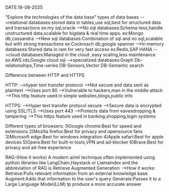 
  DATE:18-08-2025

"Explore the technologies of the data base"
 types of data bases
 -->relational databases:stored data in tables,use sql,best for structured data and transactions
   ex:my sql,oracle
 -->No sql databases:Schema-less,handle unstructured data,scalable for bigdata & real time apps.
   ex:Mongo db,cassandra 
 -->New sql databases:Combination of sql and no sql,scalable but with strong transactions
   ex:Cockroach db,google spanner
 -->In memory databases:Stored data in ram for very fast access
   ex:Redis,SAP HANA
 -->cloud databases:Managed in the cloud ,easy scaling,less maintenance
   ex:AWS rds,Google cloud sql 
 -->specialized databases:Graph Db-relationships,Time-series DB-Sensors,Vector DB-Semantic search


 Difference between HTTP and HTTPS
 
 HTTP:
 -->hyper text transfer protocol
 -->Not secure and data sent as plaintext 
 -->Uses port 80
 -->Vulnerable to hackers,man in the middle attack
 -->This http feature used in simple websites,blogs,public info

 HTTPS:
 -->Hyper text transfer protocol secure
 -->Secure data is encrypted  using SSL/TLS
 -->Uses port 443
 -->Protects data from eavesdropping & tampering
 -->This https feature used in banking,shopping,login systems 



 Different types of browsers:
 1)Google chrome:Best for speed and extensions
 2)Mozilla firefox:Best for privacy and opensource fans
 3)Microsoft edge:Best for windows integration
 4)Apple safari:Best for apple devices
 5)Opera:Best for built-in tools,VPN and ad-blocker
 6)Brave:Best for privacy and ad-free experience



 RAG-(How it works)
 A modern ai/ml technique often implemented using python libraries like LangChain,Haystack or Liamaindex and the abbreviation of RAG is Retrieve Augmented Generation
 -->How it works:
 Retrieve:Pulls relevant information from an external knowledge base 
 Augment:Adds that information to the user's query
 Generate:Passes it to a Large Language Model(LLM) tp produce a more accurate answer



 
